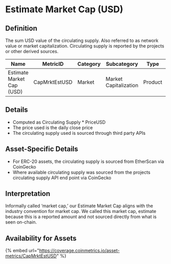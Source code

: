 # Estimate Market Cap (USD)

## Definition

The sum USD value of the circulating supply. Also referred to as network value or market capitalization. Circulating supply is reported by the projects or other derived sources.&#x20;

| Name                      | MetricID      | Category | Subcategory           | Type    | Unit | Interval |
| ------------------------- | ------------- | -------- | --------------------- | ------- | ---- | -------- |
| Estimate Market Cap (USD) | CapMrktEstUSD | Market   | Market Capitalization | Product | USD  | 1 day    |

## Details

* Computed as Circulating Supply \* PriceUSD
* The price used is the daily close price
* The circulating supply used is sourced through third party APIs

## Asset-Specific Details

* For ERC-20 assets, the circulating supply is sourced from EtherScan via CoinGecko
* Where available circulating supply was sourced from the projects circulating supply API end point via CoinGecko

## Interpretation

Informally called ‘market cap,’ our Estimate Market Cap aligns with the industry convention for market cap. We called this market cap, estimate because this is a reported amount and not sourced directly from what is seen on-chain.&#x20;

## Availability for Assets

{% embed url="https://coverage.coinmetrics.io/asset-metrics/CapMrktEstUSD" %}
